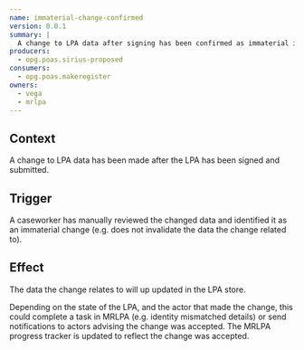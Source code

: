 ```yaml
---
name: immaterial-change-confirmed
version: 0.0.1
summary: |
  A change to LPA data after signing has been confirmed as immaterial in nature
producers:
  - opg.poas.sirius-proposed
consumers:
  - opg.poas.makeregister
owners:
  - vega
  - mrlpa
---
```


## Context

A change to LPA data has been made after the LPA has been signed and submitted.

## Trigger

A caseworker has manually reviewed the changed data and identified it as an immaterial change (e.g. does not invalidate the data the change related to).

## Effect

The data the change relates to will up updated in the LPA store.

Depending on the state of the LPA, and the actor that made the change, this could complete a task in MRLPA (e.g. identity mismatched details) or send notifications to actors advising the change was accepted. The MRLPA progress tracker is updated to reflect the change was accepted.

<NodeGraph title="Consumer / Producer Diagram" />

<EventExamples />

<Schema />
